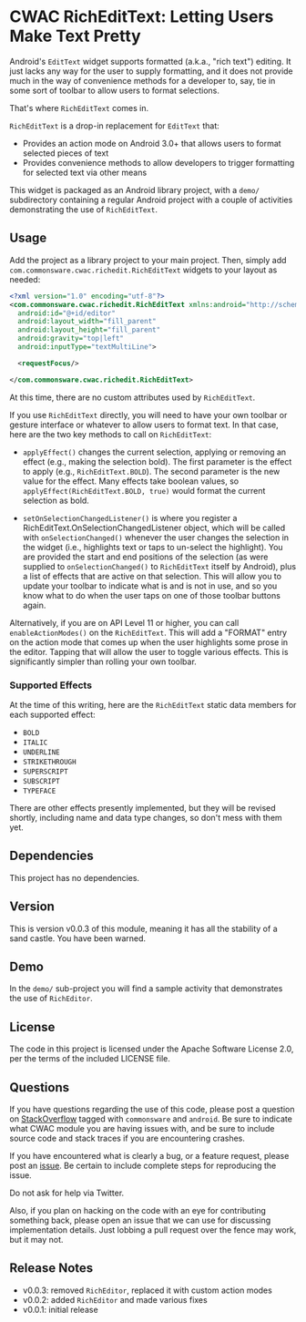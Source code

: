 CWAC RichEditText: Letting Users Make Text Pretty
=================================================

Android's `EditText` widget supports formatted (a.k.a.,
"rich text") editing. It just lacks any way for the user
to supply formatting, and it does not provide much in the
way of convenience methods for a developer to, say, tie
in some sort of toolbar to allow users to format selections.

That's where `RichEditText` comes in.

`RichEditText` is a drop-in replacement for `EditText` that:

- Provides an action mode on Android 3.0+ that allows
users to format selected pieces of text
- Provides convenience methods to allow developers to 
trigger formatting for selected text via other means

This widget is packaged as an Android library project, with
a `demo/` subdirectory containing a regular Android project
with a couple of activities demonstrating the use of
`RichEditText`.

Usage
-----
Add the project as a library project to your main project.
Then, simply add `com.commonsware.cwac.richedit.RichEditText`
widgets to your layout as needed:

```xml
<?xml version="1.0" encoding="utf-8"?>
<com.commonsware.cwac.richedit.RichEditText xmlns:android="http://schemas.android.com/apk/res/android"
  android:id="@+id/editor"
  android:layout_width="fill_parent"
  android:layout_height="fill_parent"
  android:gravity="top|left"
  android:inputType="textMultiLine">

  <requestFocus/>

</com.commonsware.cwac.richedit.RichEditText>
```
At this time, there are no custom attributes used by
`RichEditText`.

If you use `RichEditText` directly, you will need to have
your own toolbar or gesture interface or
whatever to allow users to format text. In that case, here are the two key
methods to call on `RichEditText`:

- `applyEffect()` changes the current selection, applying
or removing an effect (e.g., making the selection bold). The
first parameter is the effect to apply (e.g., `RichEditText.BOLD`).
The second parameter is the new value for the effect. Many
effects take boolean values, so `applyEffect(RichEditText.BOLD, true)`
would format the current selection as bold.

- `setOnSelectionChangedListener()` is where you register a
RichEditText.OnSelectionChangedListener object, which will
be called with `onSelectionChanged()` whenever the user changes
the selection in the widget (i.e., highlights text or taps
to un-select the highlight). You are provided the start and
end positions of the selection (as were supplied to `onSelectionChanged()`
to `RichEditText` itself by Android), plus a list of effects
that are active on that selection. This will allow you to 
update your toolbar to indicate what is and is not in use,
and so you know what to do when the user taps on one of
those toolbar buttons again.

Alternatively, if you are on API Level 11 or higher, you can call
`enableActionModes()` on the `RichEditText`. This will add a "FORMAT"
entry on the action mode that comes up when the user highlights some
prose in the editor. Tapping that will allow the user to toggle various
effects. This is significantly simpler than rolling your own toolbar.

### Supported Effects

At the time of this writing, here are the `RichEditText`
static data members for each supported effect:

- `BOLD`
- `ITALIC`
- `UNDERLINE`
- `STRIKETHROUGH`
- `SUPERSCRIPT`
- `SUBSCRIPT`
- `TYPEFACE`

There are other effects presently implemented, but they
will be revised shortly, including name and data type
changes, so don't mess with them yet.

Dependencies
------------
This project has no dependencies.

Version
-------
This is version v0.0.3 of this module, meaning it has all
the stability of a sand castle. You have been warned.

Demo
----
In the `demo/` sub-project you will find
a sample activity that demonstrates the use of `RichEditor`.

License
-------
The code in this project is licensed under the Apache
Software License 2.0, per the terms of the included LICENSE
file.

Questions
---------
If you have questions regarding the use of this code, please post a question
on [StackOverflow](http://stackoverflow.com/questions/ask) tagged with `commonsware` and `android`. Be sure to indicate
what CWAC module you are having issues with, and be sure to include source code 
and stack traces if you are encountering crashes.

If you have encountered what is clearly a bug, or a feature request,
please post an [issue](https://github.com/commonsguy/cwac-richedit/issues).
Be certain to include complete steps for reproducing the issue.

Do not ask for help via Twitter.

Also, if you plan on hacking
on the code with an eye for contributing something back,
please open an issue that we can use for discussing
implementation details. Just lobbing a pull request over
the fence may work, but it may not.

Release Notes
-------------
* v0.0.3: removed `RichEditor`, replaced it with custom action modes
* v0.0.2: added `RichEditor` and made various fixes
* v0.0.1: initial release
